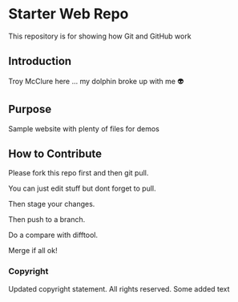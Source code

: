 # Starter Web Repo

This repository is for showing how Git and GitHub work

## Introduction

Troy McClure here ... my dolphin broke up with me :alien:

## Purpose

Sample website with plenty of files for demos

## How to Contribute

Please fork this repo first and then git pull.

You can just edit stuff but dont forget to pull.  

Then stage your changes.

Then push to a branch.

Do a compare with difftool.

Merge if all ok!

### Copyright

Updated copyright statement. All rights reserved.
Some added text

